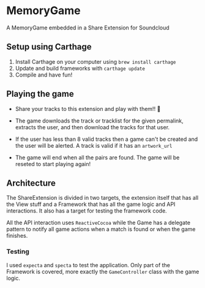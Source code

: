 # MemoryGame
A MemoryGame embedded in a Share Extension for Soundcloud


## Setup using Carthage

1. Install Carthage on your computer using `brew install carthage`
2. Update and build frameworks with `carthage update`
3. Compile and have fun!

## Playing the game

- Share your tracks to this extension and play with them!! :tada:

- The game downloads the track or tracklist for the given permalink, extracts the user, and then download the tracks for that user.

- If the user has less than 8 valid tracks then a game can't be created and the user will be alerted. A track is valid if it has an `artwork_url`

- The game will end when all the pairs are found. The game will be reseted to start playing again!


## Architecture

The ShareExtension is divided in two targets, the extension itself that has all the View stuff and a Framework 
that has all the game logic and API interactions. It also has a target for testing the framework code.

All the API interaction uses `ReactiveCocoa` while the Game has a delegate pattern to notify all game actions when a match is found or when the game finishes.

### Testing

I used `expecta` and `specta` to test the application. Only part of the Framework is covered, more exactly the `GameController` class with the game logic.




